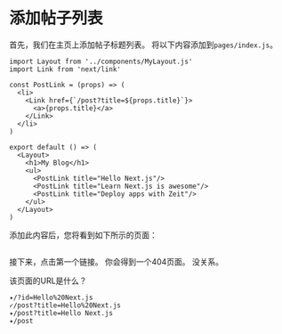 # 添加帖子列表

首先，我们在主页上添加帖子标题列表。
将以下内容添加到`pages/index.js`。

```
import Layout from '../components/MyLayout.js'
import Link from 'next/link'

const PostLink = (props) => (
  <li>
    <Link href={`/post?title=${props.title}`}>
      <a>{props.title}</a>
    </Link>
  </li>
)

export default () => (
  <Layout>
    <h1>My Blog</h1>
    <ul>
      <PostLink title="Hello Next.js"/>
      <PostLink title="Learn Next.js is awesome"/>
      <PostLink title="Deploy apps with Zeit"/>
    </ul>
  </Layout>
)
```

添加此内容后，您将看到如下所示的页面：

<img src="https://cloud.githubusercontent.com/assets/50838/24542722/600b9ce8-161a-11e7-9f1d-7ed08ff394fd.png" alt="">

接下来，点击第一个链接。 你会得到一个404页面。 没关系。

该页面的URL是什么？

```
✦/?id=Hello%20Next.js
✓/post?title=Hello%20Next.js
✦/post?title=Hello Next.js
✦/post
```